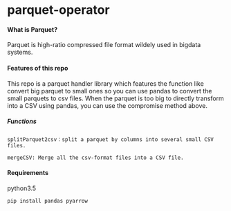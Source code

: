 # parquet-operator
#### What is Parquet?
Parquet is high-ratio compressed file format wildely used in bigdata systems.

#### Features of this repo
This repo is a parquet handler library which features the function like convert big parquet to small ones so you can use pandas to convert the small parquets to csv files.
When the parquet is too big to directly transform into a CSV using pandas, you can use the compromise method above.

##### Functions
`splitParquet2csv：split a parquet by columns into several small CSV files.` 

`mergeCSV: Merge all the csv-format files into a CSV file.`


#### Requirements
python3.5

`pip install pandas pyarrow`
